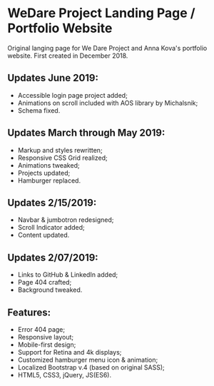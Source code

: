 # WeDare Project Landing Page / Portfolio Website

Original langing page for We Dare Project and Anna Kova's portfolio website. First created in December 2018.

## Updates June 2019:
- Accessible login page project added;
- Animations on scroll included with AOS library by Michalsnik;
- Schema fixed.

## Updates March through May 2019:
- Markup and styles rewritten;
- Responsive CSS Grid realized;
- Animations tweaked;
- Projects updated;
- Hamburger replaced.

## Updates 2/15/2019:
- Navbar & jumbotron redesigned;
- Scroll Indicator added;
- Content updated.

## Updates 2/07/2019:
- Links to GitHub & LinkedIn added;
- Page 404 crafted;
- Background tweaked.

## Features:
- Error 404 page; 
- Responsive layout;
- Mobile-first design;
- Support for Retina and 4k displays;
- Customized hamburger menu icon & animation;
- Localized Bootstrap v.4 (based on original SASS);
- HTML5, CSS3, jQuery, JS(ES6).